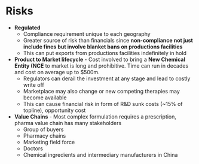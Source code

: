 # Risks
- **Regulated**
	- Compliance requirement unique to each geography
	- Greater source of risk than financials since **non-compliance not just include fines but involve blanket bans on productions facilities**
	- This can put exports from productions facilities indefinitely in hold
- **Product to Market lifecycle** - Cost involved to bring a **New Chemical Entity (NCE** to market is long and prohibitive. Time can run in decades and cost on average up to $500m. 
	- Regulators can derail the investment at any stage and lead to costly write off
	- Marketplace may also change or new competing therapies may become available
	- This can cause financial risk in form of R&D sunk costs (~15% of topline), opportunity cost
- **Value Chains** - Most complex formulation requires a prescription, pharma value chain has many stakeholders
	- Group of buyers
	- Pharmacy chains
	- Marketing field force
	- Doctors
	- Chemical ingredients and intermediary manufacturers in China


<!--stackedit_data:
eyJoaXN0b3J5IjpbMjA0NzcwMjMwOCwyMTMzMDg4NDQ0LC00Mz
Y2MzEyNTZdfQ==
-->